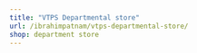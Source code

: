 ```yaml
---
title: "VTPS Departmental store"
url: /ibrahimpatnam/vtps-departmental-store/
shop: department store
---
```


